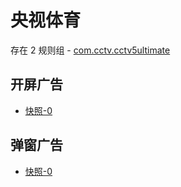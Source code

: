 # 央视体育

存在 2 规则组 - [com.cctv.cctv5ultimate](/src/apps/com.cctv.cctv5ultimate.ts)

## 开屏广告

- [快照-0](https://i.gkd.li/import/13405158)

## 弹窗广告

- [快照-0](https://i.gkd.li/import/13405159)
